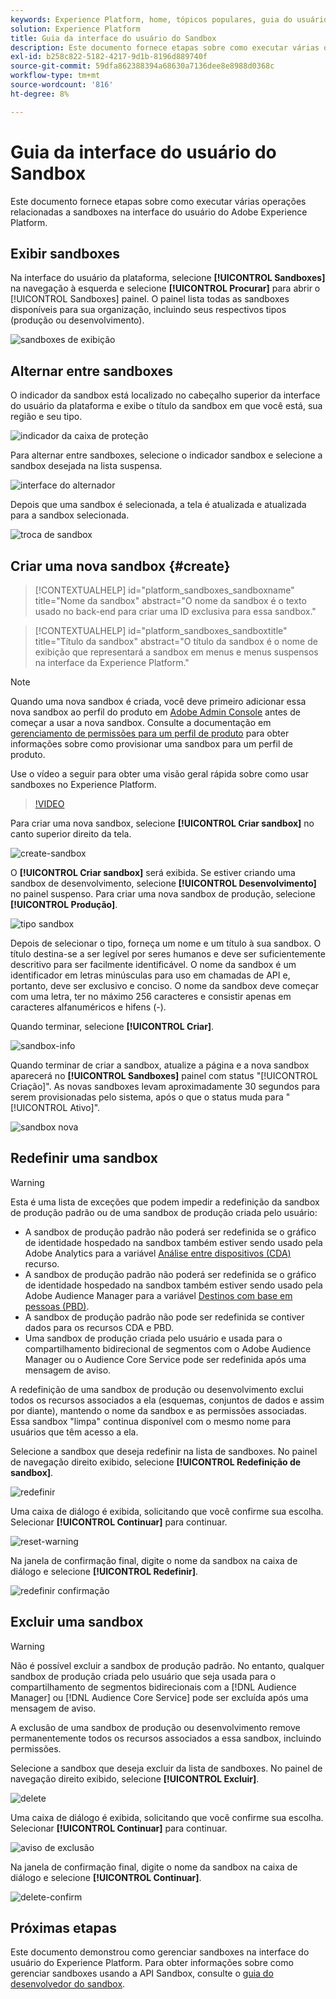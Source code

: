 ```yaml
---
keywords: Experience Platform, home, tópicos populares, guia do usuário da sandbox, guia da sandbox
solution: Experience Platform
title: Guia da interface do usuário do Sandbox
description: Este documento fornece etapas sobre como executar várias operações relacionadas a sandboxes na interface do usuário do Adobe Experience Platform.
exl-id: b258c822-5182-4217-9d1b-8196d889740f
source-git-commit: 59dfa862388394a68630a7136dee8e8988d0368c
workflow-type: tm+mt
source-wordcount: '816'
ht-degree: 8%

---
```


# Guia da interface do usuário do Sandbox

Este documento fornece etapas sobre como executar várias operações relacionadas a sandboxes na interface do usuário do Adobe Experience Platform.

## Exibir sandboxes

Na interface do usuário da plataforma, selecione **[!UICONTROL Sandboxes]** na navegação à esquerda e selecione **[!UICONTROL Procurar]** para abrir o [!UICONTROL Sandboxes] painel. O painel lista todas as sandboxes disponíveis para sua organização, incluindo seus respectivos tipos (produção ou desenvolvimento).

![sandboxes de exibição](../images/ui/view-sandboxes.png)

## Alternar entre sandboxes

O indicador da sandbox está localizado no cabeçalho superior da interface do usuário da plataforma e exibe o título da sandbox em que você está, sua região e seu tipo.

![indicador da caixa de proteção](../images/ui/sandbox-indicator.png)

Para alternar entre sandboxes, selecione o indicador sandbox e selecione a sandbox desejada na lista suspensa.

![interface do alternador](../images/ui/switcher-interface.png)

Depois que uma sandbox é selecionada, a tela é atualizada e atualizada para a sandbox selecionada.

![troca de sandbox](../images/ui/sandbox-switched.png)

## Criar uma nova sandbox {#create}

>[!CONTEXTUALHELP]
>id="platform_sandboxes_sandboxname"
>title="Nome da sandbox"
>abstract="O nome da sandbox é o texto usado no back-end para criar uma ID exclusiva para essa sandbox."

>[!CONTEXTUALHELP]
>id="platform_sandboxes_sandboxtitle"
>title="Título da sandbox"
>abstract="O título da sandbox é o nome de exibição que representará a sandbox em menus e menus suspensos na interface da Experience Platform."

>[!NOTE]
>
>Quando uma nova sandbox é criada, você deve primeiro adicionar essa nova sandbox ao perfil do produto em [Adobe Admin Console](https://adminconsole.adobe.com/) antes de começar a usar a nova sandbox. Consulte a documentação em [gerenciamento de permissões para um perfil de produto](../../access-control/ui/permissions.md) para obter informações sobre como provisionar uma sandbox para um perfil de produto.

Use o vídeo a seguir para obter uma visão geral rápida sobre como usar sandboxes no Experience Platform.

>[!VIDEO](https://video.tv.adobe.com/v/29838/?quality=12&learn=on)

Para criar uma nova sandbox, selecione **[!UICONTROL Criar sandbox]** no canto superior direito da tela.

![create-sandbox](../images/ui/create-sandbox.png)

O **[!UICONTROL Criar sandbox]** será exibida. Se estiver criando uma sandbox de desenvolvimento, selecione **[!UICONTROL Desenvolvimento]** no painel suspenso. Para criar uma nova sandbox de produção, selecione **[!UICONTROL Produção]**.

![tipo sandbox](../images/ui/sandbox-type.png)

Depois de selecionar o tipo, forneça um nome e um título à sua sandbox. O título destina-se a ser legível por seres humanos e deve ser suficientemente descritivo para ser facilmente identificável. O nome da sandbox é um identificador em letras minúsculas para uso em chamadas de API e, portanto, deve ser exclusivo e conciso. O nome da sandbox deve começar com uma letra, ter no máximo 256 caracteres e consistir apenas em caracteres alfanuméricos e hifens (-).

Quando terminar, selecione **[!UICONTROL Criar]**.

![sandbox-info](../images/ui/sandbox-info.png)

Quando terminar de criar a sandbox, atualize a página e a nova sandbox aparecerá no **[!UICONTROL Sandboxes]** painel com status &quot;[!UICONTROL Criação]&quot;. As novas sandboxes levam aproximadamente 30 segundos para serem provisionadas pelo sistema, após o que o status muda para &quot;[!UICONTROL Ativo]&quot;.

![sandbox nova](../images/ui/new-sandbox.png)

## Redefinir uma sandbox

>[!WARNING]
>
>Esta é uma lista de exceções que podem impedir a redefinição da sandbox de produção padrão ou de uma sandbox de produção criada pelo usuário: <ul><li>A sandbox de produção padrão não poderá ser redefinida se o gráfico de identidade hospedado na sandbox também estiver sendo usado pela Adobe Analytics para a variável [Análise entre dispositivos (CDA)](https://experienceleague.adobe.com/docs/analytics/components/cda/overview.html?lang=pt-BR) recurso.</li><li>A sandbox de produção padrão não poderá ser redefinida se o gráfico de identidade hospedado na sandbox também estiver sendo usado pela Adobe Audience Manager para a variável [Destinos com base em pessoas (PBD)](https://experienceleague.adobe.com/docs/audience-manager/user-guide/features/destinations/people-based/people-based-destinations-overview.html?lang=pt-BR).</li><li>A sandbox de produção padrão não pode ser redefinida se contiver dados para os recursos CDA e PBD.</li><li>Uma sandbox de produção criada pelo usuário e usada para o compartilhamento bidirecional de segmentos com o Adobe Audience Manager ou o Audience Core Service pode ser redefinida após uma mensagem de aviso.</li></ul>

A redefinição de uma sandbox de produção ou desenvolvimento exclui todos os recursos associados a ela (esquemas, conjuntos de dados e assim por diante), mantendo o nome da sandbox e as permissões associadas. Essa sandbox &quot;limpa&quot; continua disponível com o mesmo nome para usuários que têm acesso a ela.

Selecione a sandbox que deseja redefinir na lista de sandboxes. No painel de navegação direito exibido, selecione **[!UICONTROL Redefinição de sandbox]**.

![redefinir](../images/ui/reset.png)

Uma caixa de diálogo é exibida, solicitando que você confirme sua escolha. Selecionar **[!UICONTROL Continuar]** para continuar.

![reset-warning](../images/ui/reset-warning.png)

Na janela de confirmação final, digite o nome da sandbox na caixa de diálogo e selecione **[!UICONTROL Redefinir]**.

![redefinir confirmação](../images/ui/reset-confirm.png)

## Excluir uma sandbox

>[!WARNING]
>
>Não é possível excluir a sandbox de produção padrão. No entanto, qualquer sandbox de produção criada pelo usuário que seja usada para o compartilhamento de segmentos bidirecionais com a [!DNL Audience Manager] ou [!DNL Audience Core Service] pode ser excluída após uma mensagem de aviso.

A exclusão de uma sandbox de produção ou desenvolvimento remove permanentemente todos os recursos associados a essa sandbox, incluindo permissões.

Selecione a sandbox que deseja excluir da lista de sandboxes. No painel de navegação direito exibido, selecione **[!UICONTROL Excluir]**.

![delete](../images/ui/delete.png)

Uma caixa de diálogo é exibida, solicitando que você confirme sua escolha. Selecionar **[!UICONTROL Continuar]** para continuar.

![aviso de exclusão](../images/ui/delete-warning.png)

Na janela de confirmação final, digite o nome da sandbox na caixa de diálogo e selecione  **[!UICONTROL Continuar]**.

![delete-confirm](../images/ui/delete-confirm.png)

## Próximas etapas

Este documento demonstrou como gerenciar sandboxes na interface do usuário do Experience Platform. Para obter informações sobre como gerenciar sandboxes usando a API Sandbox, consulte o [guia do desenvolvedor do sandbox](../api/getting-started.md).
